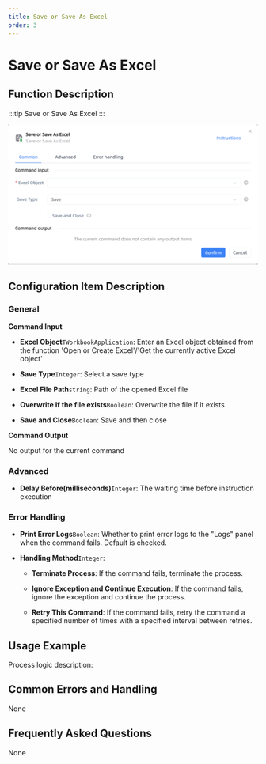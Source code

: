 ```yaml
---
title: Save or Save As Excel
order: 3
---
```


# Save or Save As Excel

## Function Description

:::tip 
Save or Save As Excel
:::

![Save or Save As Excel](../../../assets/Save%20or%20Save%20As%20Excel_command.png)

## Configuration Item Description

### General

**Command Input**

- **Excel Object**`TWorkbookApplication`: Enter an Excel object obtained from the function 'Open or Create Excel'/'Get the currently active Excel object'

- **Save Type**`Integer`: Select a save type

- **Excel File Path**`string`: Path of the opened Excel file

- **Overwrite if the file exists**`Boolean`: Overwrite the file if it exists

- **Save and Close**`Boolean`: Save and then close


**Command Output**

No output for the current command

### Advanced

- **Delay Before(milliseconds)**`Integer`: The waiting time before instruction execution

### Error Handling

- **Print Error Logs**`Boolean`: Whether to print error logs to the "Logs" panel when the command fails. Default is checked. 

- **Handling Method**`Integer`:

    - **Terminate Process**: If the command fails, terminate the process.

    - **Ignore Exception and Continue Execution**: If the command fails, ignore the exception and continue the process.

    - **Retry This Command**: If the command fails, retry the command a specified number of times with a specified interval between retries.

## Usage Example

Process logic description:

## Common Errors and Handling

None

## Frequently Asked Questions

None

